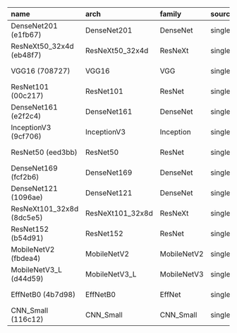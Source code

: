 | name                      | arch             | family      | source      | cfg_hash   | run_dir                                                                     |   img_size |   batch_size |   global_batch_size |    lr |   dropout |   weight_decay |   label_smoothing |   test_acc__main | precision__main   | recall__main   | f1__main   |   test_acc__Luke |   test_acc__Falah |
|:--------------------------|:-----------------|:------------|:------------|:-----------|:----------------------------------------------------------------------------|-----------:|-------------:|--------------------:|------:|----------:|---------------:|------------------:|-----------------:|:------------------|:---------------|:-----------|-----------------:|------------------:|
| DenseNet201 (e1fb67)      | DenseNet201      | DenseNet    | single_arch | e1fb67d4e0 | /home/jung.hur/Alzheimers/Results/Singles_Marco/DenseNet201/e1fb67d4e0      |        224 |           11 |                  32 | 5e-05 |       0.3 |         0.0001 |              0.05 |         0.991667 |                   |                |            |         0.982826 |          0.990632 |
| ResNeXt50_32x4d (eb48f7)  | ResNeXt50_32x4d  | ResNeXt     | single_arch | eb48f7ff32 | /home/jung.hur/Alzheimers/Results/Singles_Marco/ResNeXt50_32x4d/eb48f7ff32  |        224 |           11 |                  32 | 5e-05 |       0.3 |         0.0001 |              0.05 |         0.989167 |                   |                |            |         0.991413 |          0.992194 |
| VGG16 (708727)            | VGG16            | VGG         | single_arch | 708727df98 | /home/jung.hur/Alzheimers/Results/Singles_Marco/VGG16/708727df98            |        224 |           11 |                  32 | 5e-05 |       0.3 |         0.0001 |              0.05 |         0.989167 |                   |                |            |         0.985168 |          0.973458 |
| ResNet101 (00c217)        | ResNet101        | ResNet      | single_arch | 00c217409f | /home/jung.hur/Alzheimers/Results/Singles_Marco/ResNet101/00c217409f        |        224 |           11 |                  32 | 5e-05 |       0.3 |         0.0001 |              0.05 |         0.9875   |                   |                |            |         0.964871 |          0.98751  |
| DenseNet161 (e2f2c4)      | DenseNet161      | DenseNet    | single_arch | e2f2c40e66 | /home/jung.hur/Alzheimers/Results/Singles_Marco/DenseNet161/e2f2c40e66      |        224 |           11 |                  32 | 5e-05 |       0.3 |         0.0001 |              0.05 |         0.9875   |                   |                |            |         0.9516   |          0.966432 |
| InceptionV3 (9cf706)      | InceptionV3      | Inception   | single_arch | 9cf70656d9 | /home/jung.hur/Alzheimers/Results/Singles_Marco/InceptionV3/9cf70656d9      |        299 |            5 |                  32 | 5e-05 |       0.3 |         0.0001 |              0.05 |         0.986667 |                   |                |            |         0.906323 |          0.889149 |
| ResNet50 (eed3bb)         | ResNet50         | ResNet      | single_arch | eed3bbda52 | /home/jung.hur/Alzheimers/Results/Singles_Marco/ResNet50/eed3bbda52         |        224 |           11 |                  32 | 5e-05 |       0.3 |         0.0001 |              0.05 |         0.986667 |                   |                |            |         0.901639 |          0.942233 |
| DenseNet169 (fcf2b6)      | DenseNet169      | DenseNet    | single_arch | fcf2b63f9e | /home/jung.hur/Alzheimers/Results/Singles_Marco/DenseNet169/fcf2b63f9e      |        224 |           11 |                  32 | 5e-05 |       0.3 |         0.0001 |              0.05 |         0.985833 |                   |                |            |         0.971897 |          0.982045 |
| DenseNet121 (1096ae)      | DenseNet121      | DenseNet    | single_arch | 1096aeec6c | /home/jung.hur/Alzheimers/Results/Singles_Marco/DenseNet121/1096aeec6c      |        224 |           11 |                  32 | 5e-05 |       0.3 |         0.0001 |              0.05 |         0.985833 |                   |                |            |         0.931304 |          0.9758   |
| ResNeXt101_32x8d (8dc5e5) | ResNeXt101_32x8d | ResNeXt     | single_arch | 8dc5e53fdd | /home/jung.hur/Alzheimers/Results/Singles_Marco/ResNeXt101_32x8d/8dc5e53fdd |        224 |           11 |                  32 | 5e-05 |       0.3 |         0.0001 |              0.05 |         0.9825   |                   |                |            |         0.972678 |          0.991413 |
| ResNet152 (b54d91)        | ResNet152        | ResNet      | single_arch | b54d916372 | /home/jung.hur/Alzheimers/Results/Singles_Marco/ResNet152/b54d916372        |        224 |           11 |                  32 | 5e-05 |       0.3 |         0.0001 |              0.05 |         0.975    |                   |                |            |         0.968774 |          0.992194 |
| MobileNetV2 (fbdea4)      | MobileNetV2      | MobileNetV2 | single_arch | fbdea42b98 | /home/jung.hur/Alzheimers/Results/Singles_Marco/MobileNetV2/fbdea42b98      |        224 |           11 |                  32 | 5e-05 |       0.3 |         0.0001 |              0.05 |         0.935833 |                   |                |            |         0.875878 |          0.900078 |
| MobileNetV3_L (d44d59)    | MobileNetV3_L    | MobileNetV3 | single_arch | d44d59d55e | /home/jung.hur/Alzheimers/Results/Singles_Marco/MobileNetV3_L/d44d59d55e    |        224 |           11 |                  32 | 5e-05 |       0.3 |         0.0001 |              0.05 |         0.928333 |                   |                |            |         0.822795 |          0.837627 |
| EffNetB0 (4b7d98)         | EffNetB0         | EffNet      | single_arch | 4b7d9889be | /home/jung.hur/Alzheimers/Results/Singles_Marco/EffNetB0/4b7d9889be         |        224 |           11 |                  32 | 5e-05 |       0.3 |         0.0001 |              0.05 |         0.9175   |                   |                |            |         0.943794 |          0.915691 |
| CNN_Small (116c12)        | CNN_Small        | CNN_Small   | single_arch | 116c12a036 | /home/jung.hur/Alzheimers/Results/Singles_Marco/CNN_Small/116c12a036        |        224 |           11 |                  32 | 5e-05 |       0.3 |         0.0001 |              0.05 |         0.515    |                   |                |            |         0.508977 |          0.519126 |